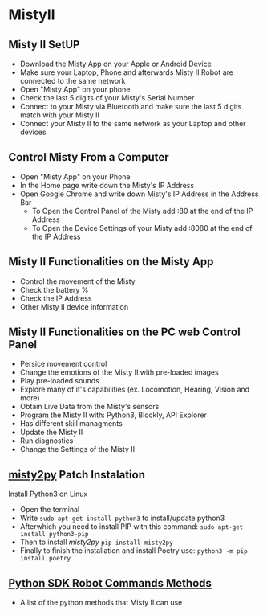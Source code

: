 # MistyII

## Misty II SetUP
 - Download the Misty App on your Apple or Android Device
 - Make sure your Laptop, Phone and afterwards Misty II Robot are connected to the same network
 - Open "Misty App" on your phone
 - Check the last 5 digits of your Misty's Serial Number
 - Connect to your Misty via Bluetooth and make sure the last 5 digits match with your Misty II
 - Connect your Misty II to the same network as your Laptop and other devices
 
## Control Misty From a Computer
 - Open "Misty App" on your Phone
 - In the Home page write down the Misty's IP Address
 - Open Google Chrome and write down Misty's IP Address in the Address Bar
   - To Open the Control Panel of the Misty add :80 at the end of the IP Address
   - To Open the Device Settings of your Misty add :8080 at the end of the IP Address

## Misty II Functionalities on the Misty App
  - Control the movement of the Misty
  - Check the battery %
  - Check the IP Address
  - Other Misty II device information
 
## Misty II Functionalities on the PC web Control Panel
  - Persice movement control
  - Change the emotions of the Misty II with pre-loaded images
  - Play pre-loaded sounds
  - Explore many of it's capabilities (ex. Locomotion, Hearing, Vision and more)
  - Obtain Live Data from the Misty's sensors
  - Program the Misty II with: Python3, Blockly, API Explorer
  - Has different skill managments
  - Update the Misty II
  - Run diagnostics
  - Change the Settings of the Misty II
       
## [misty2py](https://chrisscarred.github.io/misty2py/#getting-started) Patch Instalation 
  Install Python3 on Linux
  - Open the terminal
  - Write `sudo apt-get install python3` to install/update python3
  - Afterwhich you need to install PIP with this command: `sudo apt-get install python3-pip`
  - Then to install *misty2py* `pip install misty2py`
  - Finally to finish the installation and install Poetry use: `python3 -m pip install poetry`

## [Python SDK Robot Commands Methods](https://github.com/MistyCommunity/Python-SDK/blob/main/mistyPy/RobotCommands.py)
  - A list of the python methods that Misty II can use

